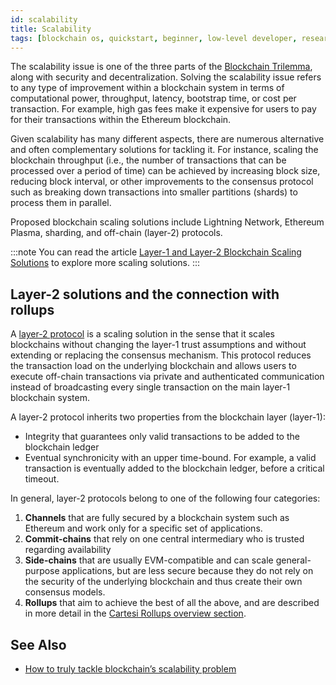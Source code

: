 ```yaml
---
id: scalability
title: Scalability
tags: [blockchain os, quickstart, beginner, low-level developer, researcher, learn, build, maintain]
---
```


The scalability issue is one of the three parts of the [Blockchain Trilemma](https://www.gemini.com/cryptopedia/blockchain-trilemma-decentralization-scalability-definition), along with security and decentralization. Solving the scalability issue refers to any type of improvement within a blockchain system in terms of computational power, throughput, latency, bootstrap time, or cost per transaction. For example, high gas fees make it expensive for users to pay for their transactions within the Ethereum blockchain.

Given scalability has many different aspects, there are numerous alternative and often complementary solutions for tackling it. For instance, scaling the blockchain throughput (i.e., the number of transactions that can be processed over a period of time) can be achieved by increasing block size, reducing block interval, or other improvements to the consensus protocol such as breaking down transactions into smaller partitions (shards) to process them in parallel.

Proposed blockchain scaling solutions include Lightning Network, Ethereum Plasma, sharding, and off-chain (layer-2) protocols.

:::note
You can read the article [Layer-1 and Layer-2 Blockchain Scaling Solutions](https://www.gemini.com/cryptopedia/blockchain-layer-2-network-layer-1-network) to explore more scaling solutions.
:::

## Layer-2 solutions and the connection with rollups

A [layer-2 protocol](https://academy.binance.com/en/glossary/layer-2) is a scaling solution in the sense that it scales blockchains without changing the layer-1 trust assumptions and without extending or replacing the consensus mechanism. This protocol reduces the transaction load on the underlying blockchain and allows users to execute off-chain transactions via private and authenticated communication instead of broadcasting every single transaction on the main layer-1 blockchain system.

A layer-2 protocol inherits two properties from the blockchain layer (layer-1):
* Integrity that guarantees only valid transactions to be added to the blockchain ledger
* Eventual synchronicity with an upper time-bound. For example, a valid transaction is eventually added to the blockchain ledger, before a critical timeout.

In general, layer-2 protocols belong to one of the following four categories:

1. **Channels** that are fully secured by a blockchain system such as Ethereum and work only for a specific set of applications.
2. **Commit-chains** that rely on one central intermediary who is trusted regarding availability
3. **Side-chains** that are usually EVM-compatible and can scale general-purpose applications, but are less secure because they do not rely on the security of the underlying blockchain and thus create their own consensus models.
4. **Rollups** that aim to achieve the best of all the above, and are described in more detail in the [Cartesi Rollups overview section](/cartesi-rollups/overview#what-is-a-blockchain-rollup).

## See Also

* [How to truly tackle blockchain’s scalability problem](https://medium.com/cartesi/scaling-content-90de6f3ca4fa)
